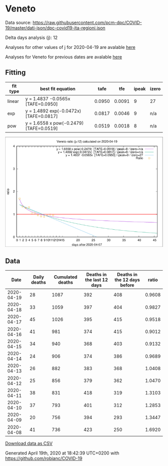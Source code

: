 # Veneto

Data source: https://raw.githubusercontent.com/pcm-dpc/COVID-19/master/dati-json/dpc-covid19-ita-regioni.json

Delta days analysis (j): 12

Analyses for other values of j for 2020-04-19 are avalable [here](../2020-04-19/README.md)

Analyses for Veneto for previous dates are avalable [here](../README.md)

## Fitting 
|fit type|best fit equation|tafe|tfe|ipeak|izero|
|-------|-----|--------|------|---|---|
|linear|y = 1.4837 -0.0565x  [TAFE=0.0950]|0.0950|0.0091|9|27|
|exp|y = 1.4892 exp(-0.0472x)  [TAFE=0.0817]|0.0817|0.0046|9|n/a|
|pow|y = 1.6558 x pow(-0.2479)  [TAFE=0.0519]|0.0519|0.0018|8|n/a|

![Plot](COVID-19_veneto_j12_2020-04-19.png)

## Data
|Date|Daily deaths|Cumulated deaths|Deaths in the last 12 days|Deaths in the 12 days before|ratio|
|----|----------|-----------|-------|--------------------|-----|
|2020-04-19|28|1087|392|408|0.9608|
|2020-04-18|33|1059|397|404|0.9827|
|2020-04-17|45|1026|395|415|0.9518|
|2020-04-16|41|981|374|415|0.9012|
|2020-04-15|34|940|368|403|0.9132|
|2020-04-14|24|906|374|386|0.9689|
|2020-04-13|26|882|383|368|1.0408|
|2020-04-12|25|856|379|362|1.0470|
|2020-04-11|38|831|418|319|1.3103|
|2020-04-10|37|793|401|312|1.2853|
|2020-04-09|20|756|394|293|1.3447|
|2020-04-08|41|736|423|250|1.6920|

[Download data as CSV](COVID-19_veneto_j12_2020-04-19.csv)

Generated April 19th, 2020 at 18:42:39 UTC+0200 with https://github.com/robianc/COVID-19
